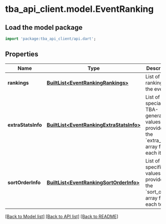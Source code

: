 # tba_api_client.model.EventRanking

## Load the model package
```dart
import 'package:tba_api_client/api.dart';
```

## Properties
Name | Type | Description | Notes
------------ | ------------- | ------------- | -------------
**rankings** | [**BuiltList&lt;EventRankingRankings&gt;**](EventRankingRankings.md) | List of rankings at the event. | [default to const []]
**extraStatsInfo** | [**BuiltList&lt;EventRankingExtraStatsInfo&gt;**](EventRankingExtraStatsInfo.md) | List of special TBA-generated values provided in the &#x60;extra_stats&#x60; array for each item. | [optional] [default to const []]
**sortOrderInfo** | [**BuiltList&lt;EventRankingSortOrderInfo&gt;**](EventRankingSortOrderInfo.md) | List of year-specific values provided in the &#x60;sort_orders&#x60; array for each team. | [default to const []]

[[Back to Model list]](../README.md#documentation-for-models) [[Back to API list]](../README.md#documentation-for-api-endpoints) [[Back to README]](../README.md)


